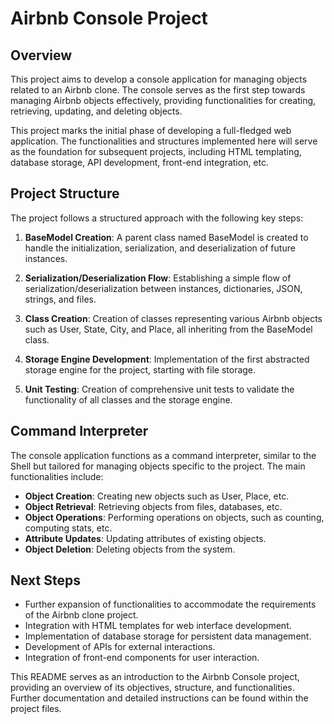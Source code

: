 # Airbnb Console Project

## Overview

This project aims to develop a console application for managing objects related to an Airbnb clone. The console serves as the first step towards managing Airbnb objects effectively, providing functionalities for creating, retrieving, updating, and deleting objects.

This project marks the initial phase of developing a full-fledged web application. The functionalities and structures implemented here will serve as the foundation for subsequent projects, including HTML templating, database storage, API development, front-end integration, etc.

## Project Structure

The project follows a structured approach with the following key steps:

1. **BaseModel Creation**: A parent class named BaseModel is created to handle the initialization, serialization, and deserialization of future instances.

2. **Serialization/Deserialization Flow**: Establishing a simple flow of serialization/deserialization between instances, dictionaries, JSON, strings, and files.

3. **Class Creation**: Creation of classes representing various Airbnb objects such as User, State, City, and Place, all inheriting from the BaseModel class.

4. **Storage Engine Development**: Implementation of the first abstracted storage engine for the project, starting with file storage.

5. **Unit Testing**: Creation of comprehensive unit tests to validate the functionality of all classes and the storage engine.

## Command Interpreter

The console application functions as a command interpreter, similar to the Shell but tailored for managing objects specific to the project. The main functionalities include:

- **Object Creation**: Creating new objects such as User, Place, etc.
- **Object Retrieval**: Retrieving objects from files, databases, etc.
- **Object Operations**: Performing operations on objects, such as counting, computing stats, etc.
- **Attribute Updates**: Updating attributes of existing objects.
- **Object Deletion**: Deleting objects from the system.

## Next Steps

- Further expansion of functionalities to accommodate the requirements of the Airbnb clone project.
- Integration with HTML templates for web interface development.
- Implementation of database storage for persistent data management.
- Development of APIs for external interactions.
- Integration of front-end components for user interaction.

This README serves as an introduction to the Airbnb Console project, providing an overview of its objectives, structure, and functionalities. Further documentation and detailed instructions can be found within the project files.
